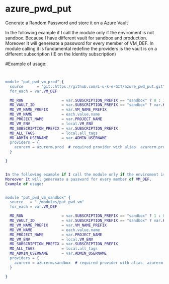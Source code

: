# azure_pwd_put
Generate a Random Password and store it on a Azure Vault

In the following example if I call the module only if the enviroment is not sandbox. Because I have different vault for sandbox and production. 
Moreover It will genereate a password for every member of VM_DEF. 
In module calling it is fundamental redefine the providers is the vault is on a different subscription (IE on the Identity subscription)

#Example of usage:

```erlang


module "put_pwd_vm_prod" {
  source      = "git::https://github.com/L-u-k-e-GIT/azure_pwd_put.git"
  for_each = var.VM_DEF

  MD_RUN                 = var.SUBSCRIPTION_PREFIX == "sandbox" ? 0 : 1 ## run only if 
  MD_VAULT_ID            = var.SUBSCRIPTION_PREFIX == "sandbox" ? var.KEY_VAULT_SANDBOX : var.KEY_VAULT_PROD
  MD_VM_NAME_PREFIX      = var.VM_NAME_PREFIX
  MD_VM_NAME             = each.value.name
  MD_PROJECT_NAME        = var.PROJECT_NAME
  MD_VM_ENV              = local.VM_ENV
  MD_SUBSCRIPTION_PREFIX = var.SUBSCRIPTION_PREFIX
  MD_ALL_TAGS            = local.all_tags
  MD_ADMIN_USERNAME      = var.ADMIN_USERNAME
  providers = {
    azurerm = azurerm.prod  # required provider with alias  azurerm.prod defined
  }

}


In the following example if I call the module only if the enviroment is sandbox. Because I have different vault for sandbox and production. 
Moreover It will genereate a password for every member of VM_DEF.
Example of usage:


module "put_pwd_vm_sandbox" {
  source   = "./modules/put_pwd_vm"
  for_each = var.VM_DEF

  MD_RUN                 = var.SUBSCRIPTION_PREFIX == "sandbox" ? 1 : 0
  MD_VAULT_ID            = var.SUBSCRIPTION_PREFIX == "sandbox" ? var.KEY_VAULT_SANDBOX : var.KEY_VAULT_PROD
  MD_VM_NAME_PREFIX      = var.VM_NAME_PREFIX
  MD_VM_NAME             = each.value.name
  MD_PROJECT_NAME        = var.PROJECT_NAME
  MD_VM_ENV              = local.VM_ENV
  MD_SUBSCRIPTION_PREFIX = var.SUBSCRIPTION_PREFIX
  MD_ALL_TAGS            = local.all_tags
  MD_ADMIN_USERNAME      = var.ADMIN_USERNAME
  providers = {
    azurerm = azurerm.sandbox  # required provider with alias  azurerm.sandbox defined
  }

}
```

